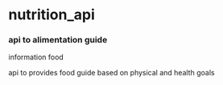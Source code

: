 # nutrition_api


### api to alimentation guide




information food




api to provides food guide based on physical and health goals

